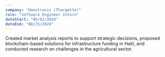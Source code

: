 ```yaml
---
company: "Hanstronix (Thargetto)"
role: "Software Engineer Intern"
dateStart: "05/01/2024"
dateEnd: "08/25/2024"
---
```


Created market analysis reports to support strategic decisions, proposed blockchain-based solutions for infrastructure funding in Haiti, and conducted research on challenges in the agricultural sector.